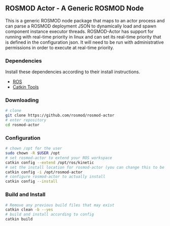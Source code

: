 ## ROSMOD Actor - A Generic ROSMOD Node

This is a generic ROSMOD node package that maps to an actor process
and can parse a ROSMOD deployment JSON to dynamically load and spawn
component instance executor threads. ROSMOD-Actor has support for
running with real-time priority in linux and can set its real-time
priority that is defined in the configuration json.  It will need to
be run with administrative permissions in order to execute at
real-time priority.

### Dependencies

Install these dependencies according to their install instructions.

* [ROS](http://www.ros.org)
* [Catkin Tools](https://github.com/catkin/catkin_tools)

### Downloading

```bash
# clone
git clone https://github.com/rosmod/rosmod-actor
# enter repository
cd rosmod-actor
```

### Configuration

```bash
# chown /opt for the user
sudo chown -R $USER /opt
# set rosmod-actor to extend your ROS workspace
catkin config --extend /opt/ros/kinetic
# set the install location for rosmod-actor (you can change this to be wherever you like)
catkin config -i /opt/rosmod-actor
# configure rosmod-actor to actually install
catkin config --install
```

### Build and Install

```bash
# Remove any previous build files that may exist
catkin clean -b --yes
# build and install according to config
catkin build
```
